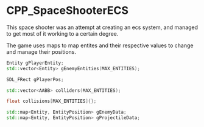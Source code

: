 # CPP_SpaceShooterECS
 
This space shooter was an attempt at creating an ecs system, and managed to get most of it working to a certain degree. 

The game uses maps to map entites and their respective values to change and manage their positions.

```cpp
Entity gPlayerEntity;
std::vector<Entity> gEnemyEntities(MAX_ENTITIES);

SDL_FRect gPlayerPos;

std::vector<AABB> colliders(MAX_ENTITIES);

float collisions[MAX_ENTITIES]{};

std::map<Entity, EntityPosition> gEnemyData;
std::map<Entity, EntityPosition> gProjectileData;
